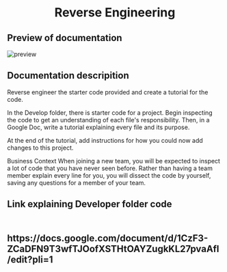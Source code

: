 <h1 align = "center" > Reverse Engineering </h1>

<h2> Preview of documentation </h2>
 
![preview](https://user-images.githubusercontent.com/61447353/103606296-077bdc80-4ee4-11eb-87a9-5faaf3c4deb8.PNG)


<h2> Documentation descripition </h2>

Reverse engineer the starter code provided and create a tutorial for the code.

In the Develop folder, there is starter code for a project. Begin inspecting the code to get an understanding of each file's responsibility. Then, in a Google Doc, write a tutorial explaining every file and its purpose. 

At the end of the tutorial, add instructions for how you could now add changes to this project.

Business Context
When joining a new team, you will be expected to inspect a lot of code that you have never seen before. Rather than having a team member explain every line for you, you will dissect the code by yourself, saving any questions for a member of your team.

<h2>Link explaining Developer folder code <h2> <br>
https://docs.google.com/document/d/1CzF3-ZCaDFN9T3wfTJOofXSTHtOAYZugkKL27pvaAfI/edit?pli=1

